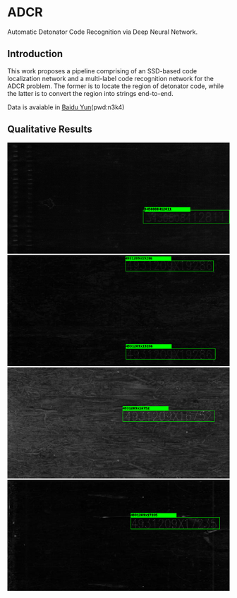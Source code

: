 # ADCR
Automatic Detonator Code Recognition via Deep Neural Network.

## Introduction
 This work proposes a pipeline comprising of an SSD-based code localization network and a multi-label code recognition network for the ADCR problem. The former is to locate the region of detonator code, while the latter is to convert the region into strings end-to-end.
 
 Data is avaiable in [Baidu Yun](https://pan.baidu.com/s/1BJtfanaMbVu7g3pavMaSxQ)(pwd:n3k4)

 ## Qualitative Results
 ![results](1.png)
 ![results](2.png)
 ![results](3.png)
 ![results](6.png)
